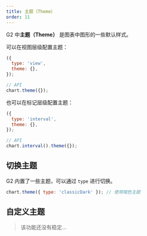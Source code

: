 ```yaml
---
title: 主题（Theme）
order: 11
---
```


G2 中**主题（Theme）** 是图表中图形的一些默认样式。

可以在视图层级配置主题：

```js
({
  type: 'view',
  theme: {},
});
```

```js
// API
chart.theme({});
```

也可以在标记层级配置主题：

```js
({
  type: 'interval',
  theme: {},
});
```

```js
// API
chart.interval().theme({});
```

## 切换主题

G2 内置了一些主题，可以通过 `type` 进行切换。

```js
chart.theme({ type: 'classicDark' }); // 使用暗色主题
```

## 自定义主题

> 该功能还没有稳定...
